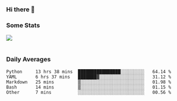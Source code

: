 ### Hi there 👋

<!--
**haruishi43/haruishi43** is a ✨ _special_ ✨ repository because its `README.md` (this file) appears on your GitHub profile.

Here are some ideas to get you started:

- 🔭 I’m currently working on ...
- 🌱 I’m currently learning ...
- 👯 I’m looking to collaborate on ...
- 🤔 I’m looking for help with ...
- 💬 Ask me about ...
- 📫 How to reach me: ...
- 😄 Pronouns: ...
- ⚡ Fun fact: ...
-->

### Some Stats
<div>
  <img align="center" src="https://github-readme-stats.vercel.app/api?username=haruishi43&count_private=true&show_icons=true" />
</div>

</br>

### Daily Averages

<!--START_SECTION:waka-->
```text
Python     13 hrs 38 mins  ████████████████░░░░░░░░░   64.14 % 
YAML       6 hrs 37 mins   ███████▓░░░░░░░░░░░░░░░░░   31.12 % 
Markdown   25 mins         ▒░░░░░░░░░░░░░░░░░░░░░░░░   01.98 % 
Bash       14 mins         ▒░░░░░░░░░░░░░░░░░░░░░░░░   01.15 % 
Other      7 mins          ░░░░░░░░░░░░░░░░░░░░░░░░░   00.56 % 
```
<!--END_SECTION:waka-->
